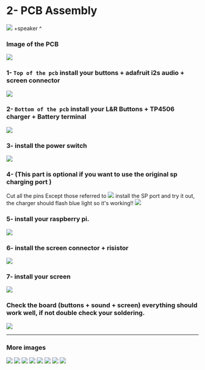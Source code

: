# 2- PCB Assembly

![](1.jpg)
+speaker ^
### Image of the PCB
![](2.JPG)
### 1- `Top of the pcb` install your buttons + adafruit i2s audio + screen connector
![](3.JPG)
### 2- `Bottom of the pcb` install your L&R Buttons + TP4506 charger + Battery terminal
![](4.JPG)
### 3- install the power switch
![](5-1.JPG)
### 4- (This part is optional if you want to use the original sp charging port )
Cut all the pins Except those referred to 
![](55.JPG)
install the SP port and try it out, the charger should flash blue light so it's working!!
![](66.JPG)
### 5- install your raspberry pi.
![](7.JPG)
### 6- install the screen connector + risistor
![](8.JPG)
### 7- install your screen
![](9.JPG)
### Check the board (buttons + sound + screen) everything should work well, if not double check your soldering.
![](10.JPG)

-----

### More images
![](11.JPG)
![](22.JPG)
![](33.JPG)
![](44.JPG)
![](77.JPG)
![](88.JPG)
![](99.JPG)
![](9999.JPG)
